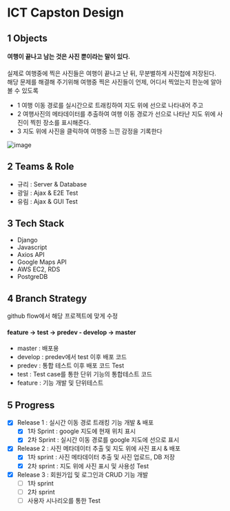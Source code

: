 # ICT Capston Design

## 1 Objects
#### 여행이 끝나고 남는 것은 사진 뿐이라는 말이 있다.
실제로 여행중에 찍은 사진들은 여행이 끝나고 난 뒤, 무분별하게 사진첩에 저장된다.<br/>
해당 문제를 해결해 주기위해 여행중 찍은 사진들이 언제, 어디서 찍었는지 한눈에 알아볼 수 있도록<br/>

- 1 여행 이동 경로를 실시간으로 트래킹하여 지도 위에 선으로 나타내어 주고 <br/>
- 2 여행사진의 메타데이터를 추출하여 여행 이동 경로가 선으로 나타난 지도 위에 사진이 찍힌 장소를 표시해준다.<br/>
- 3 지도 위에 사진을 클릭하여 여행중 느낀 감정을 기록한다

![image](https://user-images.githubusercontent.com/48672212/101238974-686a9600-3727-11eb-9ca8-96d015a06fae.png)

## 2 Teams & Role
- 규리 : Server & Database
- 광일 : Ajax & E2E Test
- 유림 : Ajax & GUI Test

## 3 Tech Stack
- Django
- Javascript
- Axios API
- Google Maps API
- AWS EC2, RDS
- PostgreDB

## 4 Branch Strategy
github flow에서 해당 프로젝트에 맞게 수정<br/>
#### feature -> test -> predev - develop -> master
- master : 배포용
- develop : predev에서 test 이후 배포 코드
- predev : 통합 테스트 이후 배포 코드 Test
- test : Test case를 통한 단위 기능의 통합테스트 코드
- feature : 기능 개발 및 단위테스트 

## 5 Progress
- [X] Release 1 : 실시간 이동 경로 트래킹 기능 개발 & 배포
  - [X] 1차 Sprint : google 지도에 현재 위치 표시
  - [X] 2차 Sprint : 실시간 이동 경로를 google 지도에 선으로 표시

- [X] Release 2 : 사진 메타데이터 추출 및 지도 위에 사진 표시 & 배포<br/>
  - [X] 1차 sprint : 사진 메타데이터 추출 및 사진 업로드, DB 저장<br/>
  - [X] 2차 sprint : 지도 위에 사진 표시 및 사용성 Test<br/>
  
- [X] Release 3 : 회원가입 및 로그인과 CRUD 기능 개발<br/>
  - [ ] 1차 sprint<br/>
  - [ ] 2차 sprint<br/>
  - [ ] 사용자 시나리오를 통한 Test<br/>
